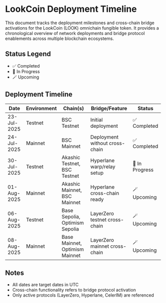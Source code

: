 # LookCoin Deployment Timeline

This document tracks the deployment milestones and cross-chain bridge activations for the LookCoin (LOOK) omnichain fungible token. It provides a chronological overview of network deployments and bridge protocol enablements across multiple blockchain ecosystems.

## Status Legend

- ✅ Completed
- 🚧 In Progress
- 🪄 Upcoming

## Deployment Timeline

| Date        | Environment | Chain(s)                       | Bridge/Feature                 | Status         |
| ----------- | ----------- | ------------------------------ | ------------------------------ | -------------- |
| 23-Jul-2025 | Testnet     | BSC Testnet                    | Initial deployment             | ✅ Completed   |
| 24-Jul-2025 | Mainnet     | BSC Mainnet                    | Deployment without cross-chain | ✅ Completed   |
| 30-Jul-2025 | Testnet     | Akashic Testnet, BSC Testnet   | Hyperlane warp/relay setup     | 🚧 In Progress |
| 01-Aug-2025 | Mainnet     | Akashic Mainnet, BSC Mainnet   | Hyperlane cross-chain ready    | 🪄 Upcoming    |
| 06-Aug-2025 | Testnet     | Base Sepolia, Optimism Sepolia | LayerZero testnet cross-chain  | 🪄 Upcoming    |
| 08-Aug-2025 | Mainnet     | Base Mainnet, Optimism Mainnet | LayerZero mainnet cross-chain  | 🪄 Upcoming    |

## Notes

- All dates are target dates in UTC
- Cross-chain functionality refers to bridge protocol activation
- Only active protocols (LayerZero, Hyperlane, CelerIM) are referenced
